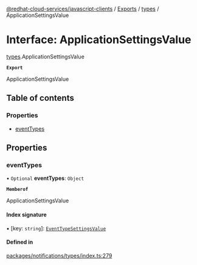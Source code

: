 [@redhat-cloud-services/javascript-clients](../README.md) / [Exports](../modules.md) / [types](../modules/types.md) / ApplicationSettingsValue

# Interface: ApplicationSettingsValue

[types](../modules/types.md).ApplicationSettingsValue

**`Export`**

ApplicationSettingsValue

## Table of contents

### Properties

- [eventTypes](types.ApplicationSettingsValue.md#eventtypes)

## Properties

### eventTypes

• `Optional` **eventTypes**: `Object`

**`Memberof`**

ApplicationSettingsValue

#### Index signature

▪ [key: `string`]: [`EventTypeSettingsValue`](types.EventTypeSettingsValue.md)

#### Defined in

[packages/notifications/types/index.ts:279](https://github.com/RedHatInsights/javascript-clients/blob/main/packages/notifications/types/index.ts#L279)
